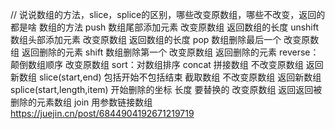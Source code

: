 // 说说数组的方法，slice，splice的区别，哪些改变原数组，哪些不改变，返回的都是啥
数组的方法
push  数组尾部添加元素 改变原数组 返回数组的长度
unshift 数组头部添加元素 改变原数组 返回数组的长度
pop 数组删除最后一个 改变原数组 返回删除的元素
shift 数组删除第一个 改变原数组 返回删除的元素
reverse：颠倒数组顺序 改变原数组
sort：对数组排序
concat 拼接数组 不改变原数组 返回新数组
slice(start,end) 包括开始不包括结束 截取数组 不改变原数组 返回新数组
splice(start,length,item) 开始删除的坐标 长度 要替换的 改变原数组 返回返回被删除的元素数组
join 用参数链接数组
https://juejin.cn/post/6844904192671219719

